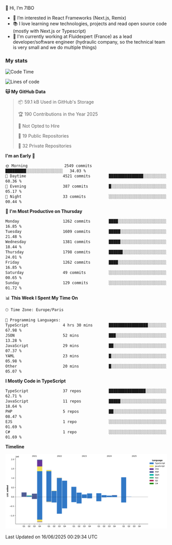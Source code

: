 👋 Hi, I’m 7IBO

- 👀 I’m interested in React Frameworks (Next.js, Remix)
- 📚 I love learning new technologies, projects and read open source code (mostly with Next.js or Typescript)
- 💼 I'm currently working at Fluidexpert (France) as a lead developer/software engineer (hydraulic company, so the technical team is very small and we do multiple things)

### My stats
<!--START_SECTION:waka-->
![Code Time](http://img.shields.io/badge/Code%20Time-1%2C082%20hrs%2036%20mins-blue)

![Lines of code](https://img.shields.io/badge/From%20Hello%20World%20I%27ve%20Written-8.5%20million%20lines%20of%20code-blue)

**🐱 My GitHub Data** 

> 📦 59.1 kB Used in GitHub's Storage 
 > 
> 🏆 190 Contributions in the Year 2025
 > 
> 🚫 Not Opted to Hire
 > 
> 📜 19 Public Repositories 
 > 
> 🔑 32 Private Repositories 
 > 
**I'm an Early 🐤** 

```text
🌞 Morning                2549 commits        █████████░░░░░░░░░░░░░░░░   34.03 % 
🌆 Daytime                4521 commits        ███████████████░░░░░░░░░░   60.36 % 
🌃 Evening                387 commits         █░░░░░░░░░░░░░░░░░░░░░░░░   05.17 % 
🌙 Night                  33 commits          ░░░░░░░░░░░░░░░░░░░░░░░░░   00.44 % 
```
📅 **I'm Most Productive on Thursday** 

```text
Monday                   1262 commits        ████░░░░░░░░░░░░░░░░░░░░░   16.85 % 
Tuesday                  1609 commits        █████░░░░░░░░░░░░░░░░░░░░   21.48 % 
Wednesday                1381 commits        █████░░░░░░░░░░░░░░░░░░░░   18.44 % 
Thursday                 1798 commits        ██████░░░░░░░░░░░░░░░░░░░   24.01 % 
Friday                   1262 commits        ████░░░░░░░░░░░░░░░░░░░░░   16.85 % 
Saturday                 49 commits          ░░░░░░░░░░░░░░░░░░░░░░░░░   00.65 % 
Sunday                   129 commits         ░░░░░░░░░░░░░░░░░░░░░░░░░   01.72 % 
```


📊 **This Week I Spent My Time On** 

```text
🕑︎ Time Zone: Europe/Paris

💬 Programming Languages: 
TypeScript               4 hrs 30 mins       █████████████████░░░░░░░░   67.98 % 
JSON                     52 mins             ███░░░░░░░░░░░░░░░░░░░░░░   13.28 % 
JavaScript               29 mins             ██░░░░░░░░░░░░░░░░░░░░░░░   07.37 % 
YAML                     23 mins             █░░░░░░░░░░░░░░░░░░░░░░░░   05.98 % 
Other                    20 mins             █░░░░░░░░░░░░░░░░░░░░░░░░   05.07 % 
```

**I Mostly Code in TypeScript** 

```text
TypeScript               37 repos            ████████████████░░░░░░░░░   62.71 % 
JavaScript               11 repos            █████░░░░░░░░░░░░░░░░░░░░   18.64 % 
PHP                      5 repos             ██░░░░░░░░░░░░░░░░░░░░░░░   08.47 % 
EJS                      1 repo              ░░░░░░░░░░░░░░░░░░░░░░░░░   01.69 % 
C#                       1 repo              ░░░░░░░░░░░░░░░░░░░░░░░░░   01.69 % 
```



**Timeline**

![Lines of Code chart](https://raw.githubusercontent.com/7IBO/7IBO/main/assets/bar_graph.png)


 Last Updated on 16/06/2025 00:29:34 UTC
<!--END_SECTION:waka-->
